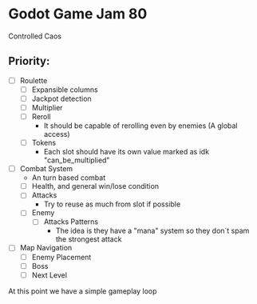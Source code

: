 # Godot Game Jam 80
Controlled Caos

## Priority:

+ [ ] Roulette
	+ [ ] Expansible columns
	+ [ ] Jackpot detection
	+ [ ] Multiplier
	+ [ ] Reroll
		* It should be capable of rerolling even by enemies (A global access)
	+ [ ] Tokens
		* Each slot should have its own value marked as idk "can_be_multiplied"
+ [ ] Combat System
	* An turn based combat
	+ [ ] Health, and general win/lose condition
	+ [ ] Attacks
		* Try to reuse as much from slot if possible
	+ [ ] Enemy
		+ [ ] Attacks Patterns
			* The idea is they have a "mana" system so they don´t spam the strongest attack
		
+ [ ] Map Navigation
	+ [ ] Enemy Placement
	+ [ ] Boss 
	+ [ ] Next Level

At this point we have a simple gameplay loop


